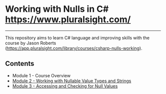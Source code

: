 # Working with Nulls in C# https://www.pluralsight.com/

------

This repository aims to learn C# language and improving skills with the course by Jason Roberts (https://app.pluralsight.com/library/courses/csharp-nulls-working).

## Contents

- Module 1 - Course Overview
- [Module 2 - Working with Nullable Value Types and Strings](module_02)
- [Module 3 - Accessing and Checking for Null Values](module_03)

